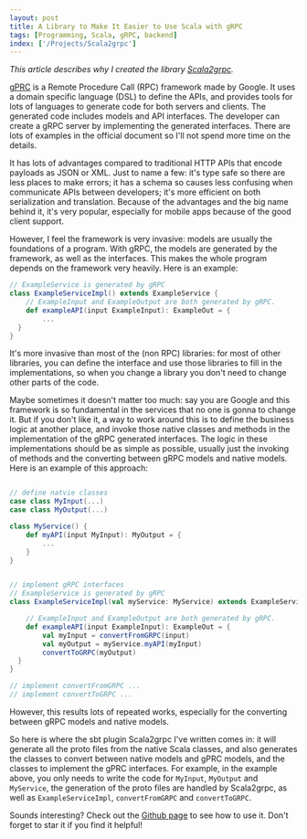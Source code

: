 ```yaml
---
layout: post
title: A Library to Make It Easier to Use Scala with gRPC
tags: [Programming, Scala, gRPC, backend]
index: ['/Projects/Scala2grpc']
---
```


*This article describes why I created the library [Scala2grpc](https://github.com/wb14123/scala2grpc).*

[gPRC](https://grpc.io/) is a Remote Procedure Call (RPC) framework made by Google. It uses a domain specific language (DSL) to define the APIs, and provides tools for lots of languages to generate code for both servers and clients. The generated code includes models and API interfaces. The developer can create a gRPC server by implementing the generated interfaces. There are lots of examples in the official document so I'll not spend more time on the details.

It has lots of advantages compared to traditional HTTP APIs that encode payloads as JSON or XML. Just to name a few: it's type safe so there are less places to make errors; it has a schema so causes less confusing when communicate APIs between developers; it's more efficient on both serialization and translation. Because of the advantages and the big name behind it, it's very popular, especially for mobile apps because of the good client support.

However, I feel the framework is very invasive: models are usually the foundations of a program. With gRPC, the models are generated by the framework, as well as the interfaces. This makes the whole program depends on the framework very heavily. Here is an example:

```scala
// ExampleService is generated by gRPC
class ExampleServiceImpl() extends ExampleService {
	// ExampleInput and ExampleOutput are both generated by gRPC.
	def exampleAPI(input ExampleInput): ExampleOut = {
		...
  }
}

```

It's more invasive than most of the (non RPC) libraries: for most of other libraries, you can define the interface and use those libraries to fill in the implementations, so when you change a library you don't need to change other parts of the code.

Maybe sometimes it doesn't matter too much: say you are Google and this framework is so fundamental in the services that no one is gonna to change it. But if you don't like it, a way to work around this is to define the business logic at another place, and invoke those native classes and methods in the implementation of the gRPC generated interfaces. The logic in these implementations should be as simple as possible, usually just the invoking of methods and the converting between gRPC models and native models. Here is an example of this approach:

```scala

// define natvie classes
case class MyInput(...)
case class MyOutput(...)

class MyService() {
	def myAPI(input MyInput): MyOutput = {
		...
	}
}


// implement gRPC interfaces
// ExampleService is generated by gRPC
class ExampleServiceImpl(val myService: MyService) extends ExampleService {

	// ExampleInput and ExampleOutput are both generated by gRPC.
	def exampleAPI(input ExampleInput): ExampleOut = {
		val myInput = convertFromGRPC(input)
		val myOutput = myService.myAPI(myInput)
		convertToGRPC(myOutput)
  }
}

// implement convertFromGRPC ...
// implement convertToGRPC ...

```

However, this results lots of repeated works, especially for the converting between gRPC models and native models.

So here is where the sbt plugin Scala2grpc I've written comes in: it will generate all the proto files from the native Scala classes, and also generates the classes to convert between native models and gPRC models, and the classes to implement the gPRC interfaces. For example, in the example above, you only needs to write the code for `MyInput`, `MyOutput` and `MyService`, the generation of the proto files are handled by Scala2grpc, as well as `ExampleServiceImpl`, `convertFromGRPC` and `convertToGRPC`.

Sounds interesting? Check out the [Github page](https://github.com/wb14123/scala2grpc) to see how to use it. Don't forget to star it if you find it helpful!
